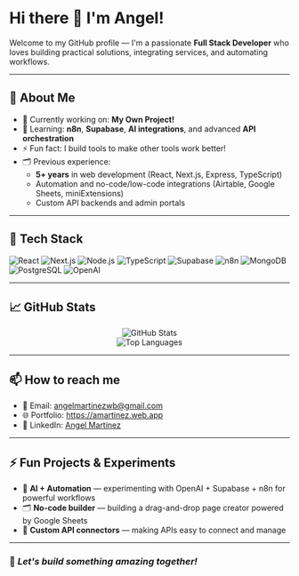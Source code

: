 # Hi there 👋 I'm Angel!

Welcome to my GitHub profile — I'm a passionate **Full Stack Developer** who loves building practical solutions, integrating services, and automating workflows.

---

## 🚀 About Me

- 🔭 Currently working on: **My Own Project!**
- 🌱 Learning: **n8n**, **Supabase**, **AI integrations**, and advanced **API orchestration**
- ⚡ Fun fact: I build tools to make other tools work better!
- 🗂️ Previous experience:  
  - **5+ years** in web development (React, Next.js, Express, TypeScript)
  - Automation and no-code/low-code integrations (Airtable, Google Sheets, miniExtensions)
  - Custom API backends and admin portals

---

## 🧰 Tech Stack

![React](https://img.shields.io/badge/-React-61DAFB?style=flat&logo=React&logoColor=white)
![Next.js](https://img.shields.io/badge/-Next.js-000000?style=flat&logo=Next.js)
![Node.js](https://img.shields.io/badge/-Node.js-339933?style=flat&logo=node.js&logoColor=white)
![TypeScript](https://img.shields.io/badge/-TypeScript-3178C6?style=flat&logo=TypeScript&logoColor=white)
![Supabase](https://img.shields.io/badge/-Supabase-3ECF8E?style=flat&logo=Supabase&logoColor=white)
![n8n](https://img.shields.io/badge/-n8n-FF6A67?style=flat&logo=n8n&logoColor=white)
![MongoDB](https://img.shields.io/badge/-MongoDB-47A248?style=flat&logo=MongoDB&logoColor=white)
![PostgreSQL](https://img.shields.io/badge/-PostgreSQL-4169E1?style=flat&logo=PostgreSQL&logoColor=white)
![OpenAI](https://img.shields.io/badge/-OpenAI-412991?style=flat&logo=openai&logoColor=white)

---

## 📈 GitHub Stats

<p align="center">
  <img src="https://github-readme-stats.vercel.app/api?username=letoor1234&show_icons=true&theme=radical" alt="GitHub Stats" />
  <br />
  <img src="https://github-readme-stats.vercel.app/api/top-langs/?username=letoor1234&layout=compact&theme=radical" alt="Top Languages" />
</p>

---

## 📫 How to reach me

- 📧 Email: angelmartinezwb@gmail.com
- 🌐 Portfolio: https://amartinez.web.app
- 💼 LinkedIn: [Angel Martinez](https://www.linkedin.com/in/angel-martinez-wb/)

---

## ⚡ Fun Projects & Experiments

- 🤖 **AI + Automation** — experimenting with OpenAI + Supabase + n8n for powerful workflows
- 🗂️ **No-code builder** — building a drag-and-drop page creator powered by Google Sheets
- 🧩 **Custom API connectors** — making APIs easy to connect and manage

---

### 📌 *Let's build something amazing together!*

